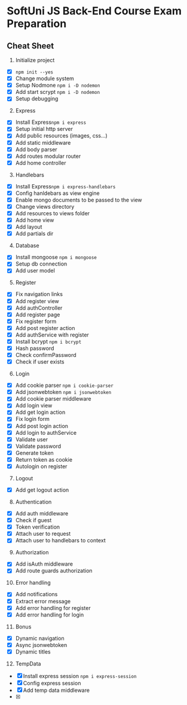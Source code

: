 # SoftUni JS Back-End Course Exam Preparation

## Cheat Sheet

1. Initialize project
  - [x] `npm init --yes`
  - [x] Change module system
  - [x] Setup Nodmone `npm i -D nodemon`
  - [x] Add start scrypt `npm i -D nodemon`
  - [x] Setup debugging
2. Express
  - [x] Install Express`npm i express`
  - [x] Setup initial http server
  - [x] Add public resources (images, css...)
  - [x] Add static middleware
  - [x] Add body parser 
  - [x] Add routes modular router
  - [x] Add home controller
3. Handlebars
  - [x] Install Express`npm i express-handlebars`
  - [x] Config hanldebars as view engine
  - [x] Enable mongo documents to be passed to the view
  - [x] Change views directory
  - [x] Add resources to views folder
  - [x] Add home view
  - [x] Add layout
  - [x] Add partials dir
4. Database
  - [x] Install mongoose `npm i mongoose`
  - [x] Setup db connection
  - [x] Add user model
5. Register
  - [x] Fix navigation links
  - [x] Add register view
  - [x] Add authController
  - [x] Add register page
  - [x] Fix register form
  - [x] Add post register action
  - [x] Add authService with register
  - [x] Install bcrypt `npm i bcrypt`
  - [x] Hash password
  - [x] Check confirmPassword
  - [x] Check if user exists
6. Login
  - [x] Add cookie parser `npm i cookie-parser`
  - [x] Add jsonwebtoken `npm i jsonwebtoken`
  - [x] Add cookie parser middleware
  - [x] Add login view
  - [x] Add get login action
  - [x] Fix login form
  - [x] Add post login action
  - [x] Add login to authService
  - [x] Validate user
  - [x] Validate password
  - [x] Generate token
  - [x] Return token as cookie
  - [x] Autologin on register
7. Logout 
  - [x] Add get logout action 
8. Authentication
  - [x] Add auth middleware
  - [x] Check if guest
  - [x] Token verification
  - [x] Attach user to request
  - [x] Attach user to handlebars to context
9. Authorization
  - [x] Add isAuth middleware
  - [x] Add route guards authorization 
10. Error handling
  - [x] Add notifications
  - [x] Extract error message
  - [x] Add error handling for register
  - [x] Add error handling for login
11. Bonus
  - [x] Dynamic navigation
  - [x] Async jsonwebtoken
  - [x] Dynamic titles

12. TempData
   - [x] Install express session `npm i express-session`
   - [x] Config express session
   - [x] Add temp data middleware
   - [x] 
